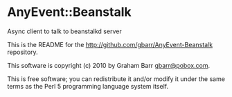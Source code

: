 # AnyEvent::Beanstalk

Async client to talk to beanstalkd server

This is the README for the http://github.com/gbarr/AnyEvent-Beanstalk repository.

This software is copyright (c) 2010 by Graham Barr <gbarr@pobox.com>.

This is free software; you can redistribute it and/or modify it under
the same terms as the Perl 5 programming language system itself.
